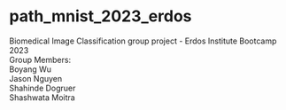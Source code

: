 # path_mnist_2023_erdos
Biomedical Image Classification group project - Erdos Institute Bootcamp 2023  
Group Members:  
Boyang Wu  
Jason Nguyen  
Shahinde Dogruer  
Shashwata Moitra  
